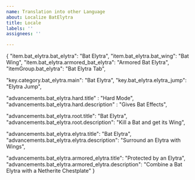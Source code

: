 ```yaml
---
name: Translation into other Language
about: Localize BatElytra
title: Locale
labels: ''
assignees: ''

---
```


{
  "item.bat_elytra.bat_elytra": "Bat Elytra",
  "item.bat_elytra.bat_wing": "Bat Wing",
  "item.bat_elytra.armored_bat_elytra": "Armored Bat Elytra",
  "itemGroup.bat_elytra": "Bat Elytra Tab",

  "key.category.bat_elytra.main": "Bat Elytra",
  "key.bat_elytra.elytra_jump": "Elytra Jump",

  "advancements.bat_elytra.hard.title" : "Hard Mode",
  "advancements.bat_elytra.hard.description" : "Gives Bat Effects",

  "advancements.bat_elytra.root.title": "Bat Elytra",
  "advancements.bat_elytra.root.description": "Kill a Bat and get its Wing",

  "advancements.bat_elytra.elytra.title": "Bat Elytra",
  "advancements.bat_elytra.elytra.description": "Surround an Elytra with Wings",


  "advancements.bat_elytra.armored_elytra.title": "Protected by an Elytra",
  "advancements.bat_elytra.armored_elytra.description": "Combine a Bat Elytra with a Netherite Chestplate"
}
